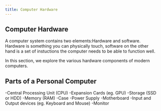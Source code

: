 ```yaml
---
title: Computer Hardware
---
```

## Computer Hardware

A computer system contains two elements:Hardware and software. Hardware is something you can physically touch, software on the other hand is a set of instuctions the computer needs to be able to function well.

In this section, we explore the various hardware components of modern computers. 

## Parts of a Personal Computer

-Central Processing Unit (CPU)
-Expansion Cards (eg. GPU)
-Storage (SSD or HDD)
-Memory (RAM)
-Case
-Power Supply
-Motherboard
-Input and Output devices (eg. Keyboard and Mouse)
-Monitor

